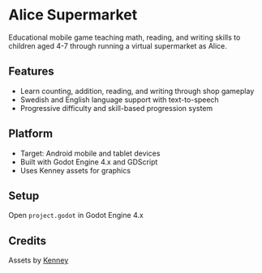 # Alice Supermarket

Educational mobile game teaching math, reading, and writing skills to children aged 4-7 through running a virtual supermarket as Alice.

## Features

- Learn counting, addition, reading, and writing through shop gameplay
- Swedish and English language support with text-to-speech
- Progressive difficulty and skill-based progression system

## Platform

- Target: Android mobile and tablet devices
- Built with Godot Engine 4.x and GDScript
- Uses Kenney assets for graphics

## Setup

Open `project.godot` in Godot Engine 4.x

## Credits

Assets by [Kenney](https://kenney.nl)
